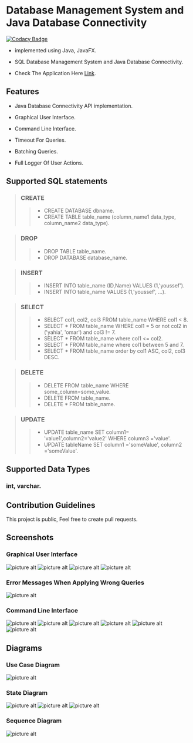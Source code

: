 # Database Management System and Java Database Connectivity
[![Codacy Badge](https://api.codacy.com/project/badge/Grade/95459e46281f406993e8fd1de404becd)](https://www.codacy.com/manual/HydroxideX/JDBC-API?utm_source=github.com&amp;utm_medium=referral&amp;utm_content=HydroxideX/JDBC-API&amp;utm_campaign=Badge_Grade)

-   implemented using Java, JavaFX.

-   SQL Database Management System and Java Database Connectivity.

-   Check The Application Here [Link](https://github.com/HydroxideX/Database-Management-System-and-Java-Database-Connectivity/releases).

## Features ##

-   Java Database Connectivity API implementation.

-   Graphical User Interface.

-   Command Line Interface.

-   Timeout For Queries.

-   Batching Queries.

-   Full Logger Of User Actions.


## Supported SQL statements ##
> ### CREATE
>> -  CREATE DATABASE dbname.
>> -  CREATE TABLE table_name (column_name1 data_type, column_name2 data_type).

> ### DROP
>> -  DROP TABLE table_name.
>> -  DROP DATABASE database_name.

> ### INSERT
>> -  INSERT INTO table_name (ID,Name) VALUES (1,'youssef').
>> -  INSERT INTO table_name VALUES (1,'youssef', ...).

> ### SELECT
>> -  SELECT col1, col2, col3 FROM table_name WHERE col1 < 8.
>> -  SELECT * FROM table_name WHERE col1 = 5 or not col2 in ('yahia', 'omar') and col3 != 7.
>> -  SELECT * FROM table_name where col1 <= col2.
>> -  SELECT * FROM table_name where col1 between 5 and 7.
>> -  SELECT * FROM table_name order by col1 ASC, col2, col3 DESC.

> ### DELETE
>> -  DELETE FROM table_name WHERE some_column=some_value.
>> -  DELETE FROM table_name.
>> -  DELETE * FROM table_name.

> ### UPDATE
>> -  UPDATE table_name SET column1= 'value1',column2='value2' WHERE column3 ='value'.
>> -  UPDATE tableName SET column1 ='someValue', column2 ='someValue'.

## Supported Data Types
### int, varchar.


## Contribution Guidelines ##
This project is public, Feel free to create pull requests.

## Screenshots ##
### Graphical User Interface

![picture alt](https://github.com/HydroxideX/Database-Management-System-and-Java-Database-Connectivity/blob/master/screenshots/screenshot_7.png)
![picture alt](https://github.com/HydroxideX/Database-Management-System-and-Java-Database-Connectivity/blob/master/screenshots/screenshot_8.png)
![picture alt](https://github.com/HydroxideX/Database-Management-System-and-Java-Database-Connectivity/blob/master/screenshots/screenshot_9.png)
![picture alt](https://github.com/HydroxideX/Database-Management-System-and-Java-Database-Connectivity/blob/master/screenshots/screenshot_10.png)

### Error Messages When Applying Wrong Queries
![picture alt](https://github.com/HydroxideX/Database-Management-System-and-Java-Database-Connectivity/blob/master/screenshots/screenshot_11.png)

### Command Line Interface
![picture alt](https://github.com/HydroxideX/Database-Management-System-and-Java-Database-Connectivity/blob/master/screenshots/screenshot_1.png)
![picture alt](https://github.com/HydroxideX/Database-Management-System-and-Java-Database-Connectivity/blob/master/screenshots/screenshot_2.png)
![picture alt](https://github.com/HydroxideX/Database-Management-System-and-Java-Database-Connectivity/blob/master/screenshots/screenshot_3.png)
![picture alt](https://github.com/HydroxideX/Database-Management-System-and-Java-Database-Connectivity/blob/master/screenshots/screenshot_4.png)
![picture alt](https://github.com/HydroxideX/Database-Management-System-and-Java-Database-Connectivity/blob/master/screenshots/screenshot_5.png)
![picture alt](https://github.com/HydroxideX/Database-Management-System-and-Java-Database-Connectivity/blob/master/screenshots/screenshot_6.png)

## Diagrams

### Use Case Diagram
![picture alt](https://github.com/HydroxideX/Database-Management-System-and-Java-Database-Connectivity/blob/master/screenshots/screenshot_12.png)

### State Diagram
![picture alt](https://github.com/HydroxideX/Database-Management-System-and-Java-Database-Connectivity/blob/master/screenshots/screenshot_13.png)
![picture alt](https://github.com/HydroxideX/Database-Management-System-and-Java-Database-Connectivity/blob/master/screenshots/screenshot_14.png)
![picture alt](https://github.com/HydroxideX/Database-Management-System-and-Java-Database-Connectivity/blob/master/screenshots/screenshot_15.png)

### Sequence Diagram
![picture alt](https://github.com/HydroxideX/Database-Management-System-and-Java-Database-Connectivity/blob/master/screenshots/screenshot_16.png)
